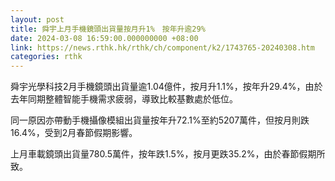 ```yaml
---
layout: post
title: 舜宇上月手機鏡頭出貨量按月升1%　按年升逾29%
date: 2024-03-08 16:59:00.000000000 +08:00
link: https://news.rthk.hk/rthk/ch/component/k2/1743765-20240308.htm
categories: rthk
---
```


舜宇光學科技2月手機鏡頭出貨量逾1.04億件，按月升1.1%，按年升29.4%，由於去年同期整體智能手機需求疲弱，導致比較基數處於低位。

同一原因亦帶動手機攝像模組出貨量按年升72.1%至約5207萬件，但按月則跌16.4%，受到2月春節假期影響。

上月車載鏡頭出貨量780.5萬件，按年跌1.5%，按月更跌35.2%，由於春節假期所致。
